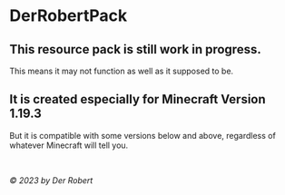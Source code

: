 # DerRobertPack

## This resource pack is still work in progress.<br>
This means it may not function as well as it supposed to be.<br>

## It is created especially for Minecraft Version 1.19.3
But it is compatible with some versions below and above,
regardless of whatever Minecraft will tell you.

<br>

*© 2023 by Der Robert*
